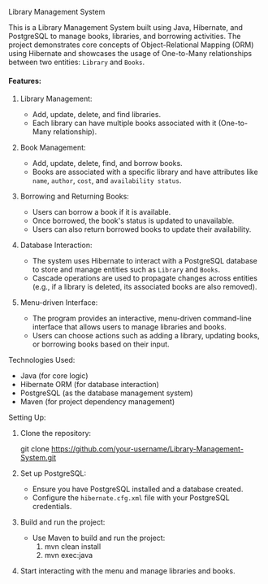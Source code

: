 Library Management System

This is a Library Management System built using Java, Hibernate, and PostgreSQL to manage books, libraries, and borrowing activities. The project demonstrates core concepts of Object-Relational Mapping (ORM) using Hibernate and showcases the usage of One-to-Many relationships between two entities: `Library` and `Books`.

#### Features:

1. Library Management:
   - Add, update, delete, and find libraries.
   - Each library can have multiple books associated with it (One-to-Many relationship).

2. Book Management:
   - Add, update, delete, find, and borrow books.
   - Books are associated with a specific library and have attributes like `name`, `author`, `cost`, and `availability status`.
   
3. Borrowing and Returning Books:
   - Users can borrow a book if it is available.
   - Once borrowed, the book's status is updated to unavailable.
   - Users can also return borrowed books to update their availability.

4. Database Interaction:
   - The system uses Hibernate to interact with a PostgreSQL database to store and manage entities such as `Library` and `Books`.
   - Cascade operations are used to propagate changes across entities (e.g., if a library is deleted, its associated books are also removed).

5. Menu-driven Interface:
   - The program provides an interactive, menu-driven command-line interface that allows users to manage libraries and books.
   - Users can choose actions such as adding a library, updating books, or borrowing books based on their input.

Technologies Used:

- Java (for core logic)
- Hibernate ORM (for database interaction)
- PostgreSQL (as the database management system)
- Maven (for project dependency management)

Setting Up:

1. Clone the repository:
   
   git clone https://github.com/your-username/Library-Management-System.git

2. Set up PostgreSQL:
   - Ensure you have PostgreSQL installed and a database created.
   - Configure the `hibernate.cfg.xml` file with your PostgreSQL credentials.

3. Build and run the project:
   - Use Maven to build and run the project:
      1) mvn clean install
      2) mvn exec:java

4. Start interacting with the menu and manage libraries and books.
